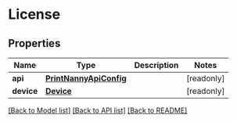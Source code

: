 # License


## Properties
Name | Type | Description | Notes
------------ | ------------- | ------------- | -------------
**api** | [**PrintNannyApiConfig**](PrintNannyApiConfig.md) |  | [readonly] 
**device** | [**Device**](Device.md) |  | [readonly] 

[[Back to Model list]](../README.md#documentation-for-models) [[Back to API list]](../README.md#documentation-for-api-endpoints) [[Back to README]](../README.md)


